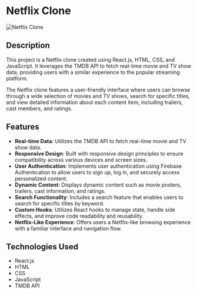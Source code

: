 # Netflix Clone

![Netflix Clone](netflix_clone_screenshot.png)

## Description

This project is a Netflix clone created using React.js, HTML, CSS, and JavaScript. It leverages the TMDB API to fetch real-time movie and TV show data, providing users with a similar experience to the popular streaming platform.

The Netflix clone features a user-friendly interface where users can browse through a wide selection of movies and TV shows, search for specific titles, and view detailed information about each content item, including trailers, cast members, and ratings.

## Features

- **Real-time Data**: Utilizes the TMDB API to fetch real-time movie and TV show data.
- **Responsive Design**: Built with responsive design principles to ensure compatibility across various devices and screen sizes.
- **User Authentication**: Implements user authentication using Firebase Authentication to allow users to sign up, log in, and securely access personalized content.
- **Dynamic Content**: Displays dynamic content such as movie posters, trailers, cast information, and ratings.
- **Search Functionality**: Includes a search feature that enables users to search for specific titles by keyword.
- **Custom Hooks**: Utilizes React hooks to manage state, handle side effects, and improve code readability and reusability.
- **Netflix-Like Experience**: Offers users a Netflix-like browsing experience with a familiar interface and navigation flow.

## Technologies Used

- React.js
- HTML
- CSS
- JavaScript
- TMDB API


